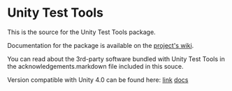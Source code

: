 Unity Test Tools
========

This is the source for the Unity Test Tools package.

Documentation for the package is available on the [project's wiki](https://bitbucket.org/Unity-Technologies/unitytesttools/wiki/Home).

You can read about the 3rd-party software bundled with Unity Test Tools in the acknowledgements.markdown file included in this souce.

Version compatible with Unity 4.0 can be found here: [link](https://oc.unity3d.com/public.php?service=files&t=2bdad18ae17d15d92343995294bb1118) [docs](https://oc.unity3d.com/public.php?service=files&t=e1d568d9ed5017396f883c22b791e84a)